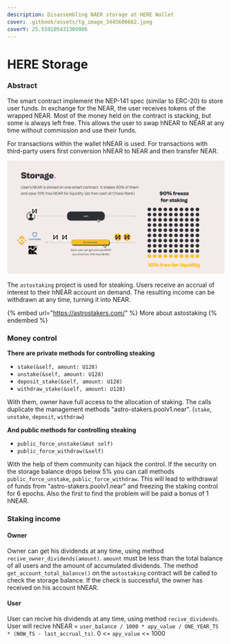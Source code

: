```yaml
---
description: Disassembling NAER storage at HERE Wallet
cover: .gitbook/assets/tg_image_3445600662.jpeg
coverY: 25.559105431309906
---
```


# HERE Storage

### Abstract

The smart contract implement the NEP-141 spec (similar to ERC-20) to store user funds. In exchange for the NEAR, the user receives tokens of the wrapped NEAR. Most of the money held on the contract is stacking, but some is always left free. This allows the user to swap hNEAR to NEAR at any time without commission and use their funds.

For transactions within the wallet hNEAR is used. For transactions with third-party users first conversion hNEAR to NEAR and then transfer NEAR.

![](.gitbook/assets/image.png)

The `astostaking` project is used for steaking. Users receive an accrual of interest to their hNEAR account on demand. The resulting income can be withdrawn at any time, turning it into NEAR.

{% embed url="https://astrostakers.com/" %}
More about astostaking
{% endembed %}

### Money control

**There are private methods for controlling steaking**

* `stake(&self, amount: U128)`
* `unstake(&self, amount: U128)`
* `deposit_stake(&self, amount: U128)`
* `withdraw_stake(&self, amount: U128)`

With them, owner have full access to the allocation of staking. The calls duplicate the management methods "astro-stakers.poolv1.near". (`stake`, `unstake`, `deposit`, `withdraw`)

**And public methods for controlling steaking**

* `public_force_unstake(&mut self)`
* `public_force_withdraw(&self)`

With the help of them community can hijack the control. If the security on the storage balance drops below 5% you can call methods `public_force_unstake`, `public_force_withdraw`. This will lead to withdrawal of funds from "astro-stakers.poolv1.near" and freezing the staking control for 6 epochs. Also the first to find the problem will be paid a bonus of 1 hNEAR.



### Staking income

#### Owner

Owner can get his dividends at any time, using method `recive_owner_dividends(amount)`. `amount` must be less than the total balance of all users and the amount of accumulated dividends. The method `get_account_total_balance()` on the `astostaking` contract will be called to check the storage balance. If the check is successful, the owner has received on his account hNEAR.

#### User

User can recive his dividends at any time, using method `recive_dividends`. User will recive hNEAR = `user_balance / 1000 * apy_value / ONE_YEAR_TS * (NOW_TS - last_accrual_ts)`. 0 <= `apy_value` <= 1000
